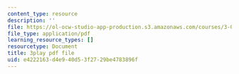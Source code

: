 ```yaml
---
content_type: resource
description: ''
file: https://ol-ocw-studio-app-production.s3.amazonaws.com/courses/3-091sc-introduction-to-solid-state-chemistry-fall-2010/e4222163d4e940d53f2729be4783896f_xEm2h8yiADY.pdf
file_type: application/pdf
learning_resource_types: []
resourcetype: Document
title: 3play pdf file
uid: e4222163-d4e9-40d5-3f27-29be4783896f
---
```

